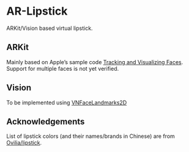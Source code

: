 # AR-Lipstick

ARKit/Vision based virtual lipstick.

## ARKit

Mainly based on Apple’s sample code [Tracking and Visualizing Faces](https://developer.apple.com/documentation/arkit/tracking_and_visualizing_faces).
Support for multiple faces is not yet verified.

## Vision

To be implemented using [VNFaceLandmarks2D](https://developer.apple.com/documentation/vision/vnfacelandmarks2d)

## Acknowledgements

List of lipstick colors (and their names/brands in Chinese) are from [Ovilia/lipstick](https://github.com/Ovilia/lipstick).
